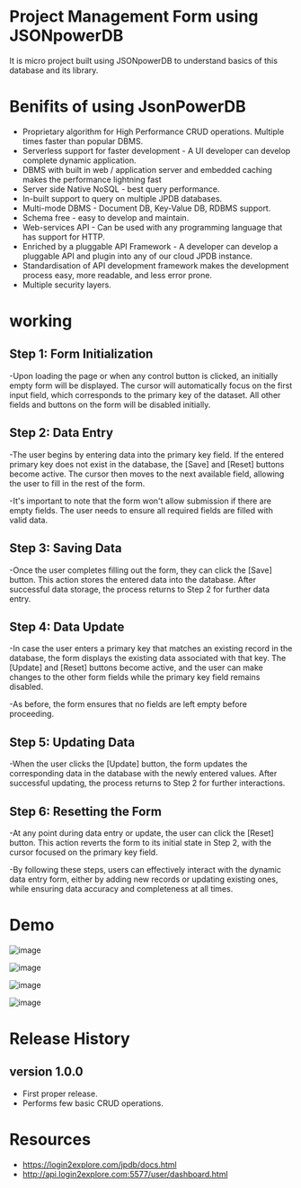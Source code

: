 
# Project Management Form using JSONpowerDB

It is micro project built using JSONpowerDB to understand basics of this database and its library.

# Benifits of using JsonPowerDB

- Proprietary algorithm for High Performance CRUD operations. Multiple times faster than popular DBMS.
- Serverless support  for faster development - A UI developer can develop complete dynamic application.
- DBMS with built in web / application server and embedded caching makes the performance lightning fast
- Server side Native NoSQL - best query performance.
- In-built support to query on multiple JPDB databases.
- Multi-mode DBMS - Document DB, Key-Value DB, RDBMS support.
- Schema free - easy to develop and maintain.
- Web-services API - Can be used with any programming language that has support for HTTP.
- Enriched by a pluggable API Framework - A developer can develop a pluggable API and plugin into any of our cloud JPDB instance.
- Standardisation of API development framework makes the development process easy, more readable, and less error prone.
- Multiple security layers.

# working
## Step 1: Form Initialization

-Upon loading the page or when any control button is clicked, an initially empty form will be displayed. The cursor will automatically focus on the first input field, which corresponds to the primary key of the dataset. All other fields and buttons on the form will be disabled initially.

## Step 2: Data Entry

-The user begins by entering data into the primary key field. If the entered primary key does not exist in the database, the [Save] and [Reset] buttons become active. The cursor then moves to the next available field, allowing the user to fill in the rest of the form.

-It's important to note that the form won't allow submission if there are empty fields. The user needs to ensure all required fields are filled with valid data.

## Step 3: Saving Data

-Once the user completes filling out the form, they can click the [Save] button. This action stores the entered data into the database. After successful data storage, the process returns to Step 2 for further data entry.

## Step 4: Data Update

-In case the user enters a primary key that matches an existing record in the database, the form displays the existing data associated with that key. The [Update] and [Reset] buttons become active, and the user can make changes to the other form fields while the primary key field remains disabled.

-As before, the form ensures that no fields are left empty before proceeding.

## Step 5: Updating Data

-When the user clicks the [Update] button, the form updates the corresponding data in the database with the newly entered values. After successful updating, the process returns to Step 2 for further interactions.

## Step 6: Resetting the Form

-At any point during data entry or update, the user can click the [Reset] button. This action reverts the form to its initial state in Step 2, with the cursor focused on the primary key field.

-By following these steps, users can effectively interact with the dynamic data entry form, either by adding new records or updating existing ones, while ensuring data accuracy and completeness at all times.

# Demo
![image](https://github.com/shreyanshchaubey/JSON_POWER_DB/assets/135205568/f1f24f11-e91c-444e-ba5e-170be86d7fe3)

![image](https://github.com/shreyanshchaubey/JSON_POWER_DB/assets/135205568/95d81cbe-e6fa-482a-a01e-b41b9a75e206)

![image](https://github.com/shreyanshchaubey/JSON_POWER_DB/assets/135205568/60d17e19-7e35-4abc-8077-ca0b348da695)

![image](https://github.com/shreyanshchaubey/JSON_POWER_DB/assets/135205568/aacd2454-9f5b-47cd-a2a7-abec310fd0bd)

# Release History

## version 1.0.0
- First proper release.
- Performs few basic CRUD operations.

# Resources
- https://login2explore.com/jpdb/docs.html
- http://api.login2explore.com:5577/user/dashboard.html





